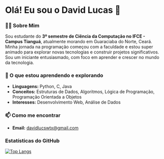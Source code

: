 # Olá! Eu sou o David Lucas 👋

### 👨‍💻 Sobre Mim

Sou estudante do **3º semestre de Ciência da Computação no IFCE - Campus Tianguá**, atualmente morando em Guaraciaba do Norte, Ceará. Minha jornada na programação começou com a faculdade e estou super animado para explorar novas tecnologias e construir projetos significativos. Sou um iniciante entusiasmado, com foco em aprender e crescer no mundo da tecnologia.

### 🌱 O que estou aprendendo e explorando

* **Linguagens:** Python, C, Java
* **Conceitos:** Estruturas de Dados, Algoritmos, Lógica de Programação, Programação Orientada a Objetos
* **Interesses:** Desenvolvimento Web, Análise de Dados

### 📫 Como me encontrar

* **Email:** davidlucswtx@gmail.com

### Estatísticas do GitHub

[![Top Langs](https://github-readme-stats.vercel.app/api/top-langs/?username=David-Lcswtx&layout=compact)](https://github.com/anuraghazra/github-readme-stats)
